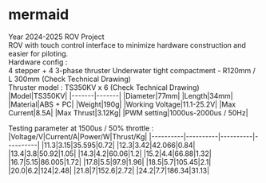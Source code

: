 # mermaid
Year 2024-2025 ROV Project  
ROV with touch control interface to minimize hardware construction and easier for piloting.  
Hardware config :  
4 stepper + 4 3-phase thruster
Underwater tight compactment - R120mm / L 300mm (Check Technical Drawing)  
Thruster model : TS350KV x 6 (Check Technical Drawing)
|Model|TS350KV|
|-------|-------|
|Diameter|77mm|
|Length|34mm|
|Material|ABS + PC|
|Weight|190g|
|Working Voltage|11.1-25.2V|
|Max Current|8.5A|
|Max Thrust|3.12Kg|
|PWM setting|1000us-2000us / 50Hz|

Testing parameter at 1500us / 50% throttle :  
|Voltage/V|Current/A|Power/W|Thrust/Kg|
|----------|----------|----------|----------|
|11.3|3.15|35.595|0.72|
|12.3|3.42|42.066|0.84|
|13.4|3.8|50.92|1.05|
|14.3|4.2|60.06|1.2|
|15.2|4.4|66.88|1.32|
|16.7|5.15|86.005|1.72|
|17.8|5.5|97.9|1.96|
|18.5|5.7|105.45|2.1|
|20.0|6.2|124|2.48|
|21.8|7|152.6|2.72|
|24.2|7.7|186.34|31.13|
